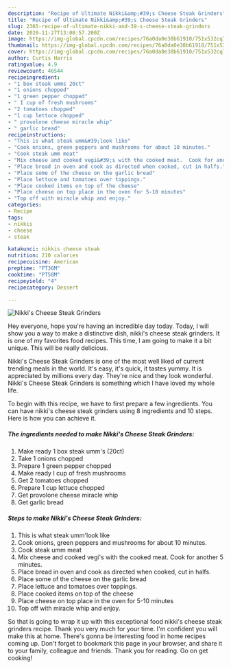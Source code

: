 ```yaml
---
description: "Recipe of Ultimate Nikki&amp;#39;s Cheese Steak Grinders"
title: "Recipe of Ultimate Nikki&amp;#39;s Cheese Steak Grinders"
slug: 2365-recipe-of-ultimate-nikki-and-39-s-cheese-steak-grinders
date: 2020-11-27T13:08:57.200Z
image: https://img-global.cpcdn.com/recipes/76a0da0e38b61910/751x532cq70/nikkis-cheese-steak-grinders-recipe-main-photo.jpg
thumbnail: https://img-global.cpcdn.com/recipes/76a0da0e38b61910/751x532cq70/nikkis-cheese-steak-grinders-recipe-main-photo.jpg
cover: https://img-global.cpcdn.com/recipes/76a0da0e38b61910/751x532cq70/nikkis-cheese-steak-grinders-recipe-main-photo.jpg
author: Curtis Harris
ratingvalue: 4.9
reviewcount: 46544
recipeingredient:
- "1 box steak umms 20ct"
- "1 onions chopped"
- "1 green pepper chopped"
- " I cup of fresh mushrooms"
- "2 tomatoes chopped"
- "1 cup lettuce chopped"
- " provolone cheese miracle whip"
- " garlic bread"
recipeinstructions:
- "This is what steak umm&#39;look like"
- "Cook onions, green peppers and mushrooms for about 10 minutes."
- "Cook steak umm meat"
- "Mix cheese and cooked vegi&#39;s with the cooked meat.  Cook for another 5 minutes."
- "Place bread in oven and cook as directed when cooked, cut in halfs."
- "Place some of the cheese on the garlic bread"
- "Place lettuce and tomatoes over toppings."
- "Place cooked items on top of the cheese"
- "Place cheese on top place in the oven for 5-10 minutes"
- "Top off with miracle whip and enjoy."
categories:
- Recipe
tags:
- nikkis
- cheese
- steak

katakunci: nikkis cheese steak 
nutrition: 210 calories
recipecuisine: American
preptime: "PT36M"
cooktime: "PT58M"
recipeyield: "4"
recipecategory: Dessert

---
```



![Nikki&#39;s Cheese Steak Grinders](https://img-global.cpcdn.com/recipes/76a0da0e38b61910/751x532cq70/nikkis-cheese-steak-grinders-recipe-main-photo.jpg)

Hey everyone, hope you're having an incredible day today. Today, I will show you a way to make a distinctive dish, nikki&#39;s cheese steak grinders. It is one of my favorites food recipes. This time, I am going to make it a bit unique. This will be really delicious.

Nikki&#39;s Cheese Steak Grinders is one of the most well liked of current trending meals in the world. It's easy, it's quick, it tastes yummy. It is appreciated by millions every day. They're nice and they look wonderful. Nikki&#39;s Cheese Steak Grinders is something which I have loved my whole life.




To begin with this recipe, we have to first prepare a few ingredients. You can have nikki&#39;s cheese steak grinders using 8 ingredients and 10 steps. Here is how you can achieve it.

<!--inarticleads1-->

##### The ingredients needed to make Nikki&#39;s Cheese Steak Grinders:

1. Make ready 1 box steak umm&#39;s (20ct)
1. Take 1 onions chopped
1. Prepare 1 green pepper chopped
1. Make ready  I cup of fresh mushrooms
1. Get 2 tomatoes chopped
1. Prepare 1 cup lettuce chopped
1. Get  provolone cheese miracle whip
1. Get  garlic bread




<!--inarticleads2-->

##### Steps to make Nikki&#39;s Cheese Steak Grinders:

1. This is what steak umm&#39;look like
1. Cook onions, green peppers and mushrooms for about 10 minutes.
1. Cook steak umm meat
1. Mix cheese and cooked vegi&#39;s with the cooked meat.  Cook for another 5 minutes.
1. Place bread in oven and cook as directed when cooked, cut in halfs.
1. Place some of the cheese on the garlic bread
1. Place lettuce and tomatoes over toppings.
1. Place cooked items on top of the cheese
1. Place cheese on top place in the oven for 5-10 minutes
1. Top off with miracle whip and enjoy.




So that is going to wrap it up with this exceptional food nikki&#39;s cheese steak grinders recipe. Thank you very much for your time. I'm confident you will make this at home. There's gonna be interesting food in home recipes coming up. Don't forget to bookmark this page in your browser, and share it to your family, colleague and friends. Thank you for reading. Go on get cooking!

